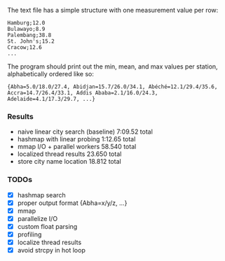 The text file has a simple structure with one measurement value per row:
```
Hamburg;12.0
Bulawayo;8.9
Palembang;38.8
St. John's;15.2
Cracow;12.6
...
```

The program should print out the min, mean, and max values per station, alphabetically ordered like so:
```
{Abha=5.0/18.0/27.4, Abidjan=15.7/26.0/34.1, Abéché=12.1/29.4/35.6, Accra=14.7/26.4/33.1, Addis Ababa=2.1/16.0/24.3, Adelaide=4.1/17.3/29.7, ...}
```

### Results
- naive linear city search (baseline) 7:09.52 total
- hashmap with linear probing 1:12.65 total
- mmap I/O + parallel workers 58.540 total
- localized thread results 23.650 total
- store city name location 18.812 total

### TODOs
- [x] hashmap search
- [x] proper output format {Abha=x/y/z, ...}
- [x] mmap
- [x] parallelize I/O
- [x] custom float parsing
- [x] profiling
- [x] localize thread results
- [x] avoid strcpy in hot loop
